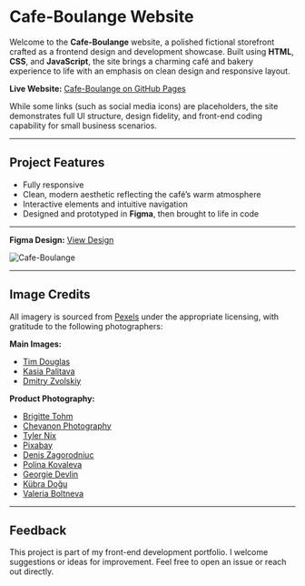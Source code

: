 # Cafe-Boulange Website

Welcome to the **Cafe-Boulange** website, a polished fictional storefront crafted as a frontend design and development showcase. Built using **HTML**, **CSS**, and **JavaScript**, the site brings a charming café and bakery experience to life with an emphasis on clean design and responsive layout.

**Live Website:** [Cafe-Boulange on GitHub Pages](https://fabianoglentini.github.io/Website_Coffee_Backery/)

While some links (such as social media icons) are placeholders, the site demonstrates full UI structure, design fidelity, and front-end coding capability for small business scenarios.

---

## Project Features

- Fully responsive
- Clean, modern aesthetic reflecting the café’s warm atmosphere
- Interactive elements and intuitive navigation
- Designed and prototyped in **Figma**, then brought to life in code

---

**Figma Design:** [View Design]([https://github.com/FabianoGLentini/Website_Coffee_Backery/assets/132173298/120ad1b0-2d51-466c-8073-ce841135f1e4](https://github.com/FabianoGLentini/Website_Coffee_Backery/blob/main/Cafe%20Boulange.png))

![Cafe-Boulange]([https://github.com/FabianoGLentini/Website_Coffee_Backery/assets/132173298/120ad1b0-2d51-466c-8073-ce841135f1e4](https://github.com/FabianoGLentini/Website_Coffee_Backery/blob/main/Cafe%20Boulange.png))

---

## Image Credits

All imagery is sourced from [Pexels](https://www.pexels.com/) under the appropriate licensing, with gratitude to the following photographers:

**Main Images:**
- [Tim Douglas](https://www.pexels.com/@tim-douglas/)
- [Kasia Palitava](https://www.pexels.com/@kasia-palitava-132623147/)
- [Dmitry Zvolskiy](https://www.pexels.com/@zvolskiy/)

**Product Photography:**
- [Brigitte Tohm](https://www.pexels.com/@brigitte-tohm-36757/)
- [Chevanon Photography](https://www.pexels.com/@chevanon/)
- [Tyler Nix](https://www.pexels.com/@tyler-nix-1259808/)
- [Pixabay](https://www.pexels.com/@pixabay/)
- [Denis Zagorodniuc](https://www.pexels.com/@imdennyz/)
- [Polina Kovaleva](https://www.pexels.com/@polina-kovaleva/)
- [Georgie Devlin](https://www.pexels.com/@georgie-devlin-76906720/)
- [Kübra Doğu](https://www.pexels.com/@kubra-dogu-80605500/)
- [Valeria Boltneva](https://www.pexels.com/@valeriya/)

---

## Feedback

This project is part of my front-end development portfolio. I welcome suggestions or ideas for improvement. Feel free to open an issue or reach out directly.

